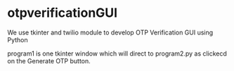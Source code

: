 # otpverificationGUI
We use tkinter and twilio module to develop OTP Verification GUI using Python


program1 is one tkinter window which will direct to program2.py as clickecd on the Generate OTP button.
